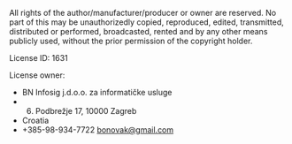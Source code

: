 All rights of the author/manufacturer/producer or owner are reserved. No part of this may be unauthorizedly copied, reproduced, edited, transmitted, distributed or performed, broadcasted, rented and by any other means publicly used, without the prior permission of the copyright holder.

License ID: 1631

License owner:

* BN Infosig j.d.o.o. za informatičke usluge
* 6. Podbrežje 17, 10000 Zagreb
* Croatia
* +385-98-934-7722 bonovak@gmail.com
